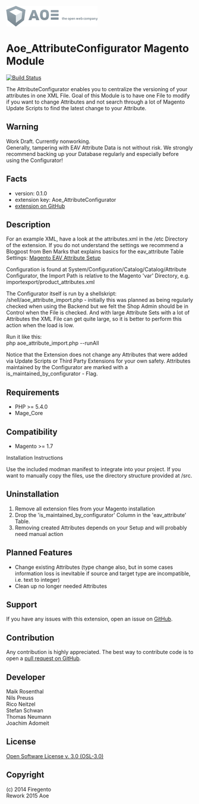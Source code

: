 [![AOE](aoe-logo.png)](http://www.aoe.com)

# Aoe_AttributeConfigurator Magento Module

[![Build Status](https://travis-ci.org/AOEpeople/Aoe_AttributeConfigurator.svg)](https://travis-ci.org/AOEpeople/Aoe_AttributeConfigurator)

The AttributeConfigurator enables you to centralize the versioning of your attributes in one XML File. Goal of this
Module is to have one File to modify if you want to change Attributes and not search through a lot of Magento
Update Scripts to find the latest change to your Attribute.

## Warning

Work Draft. Currently nonworking.<br />
Generally, tampering with EAV Attribute Data is not without risk. We strongly recommend backing up your
Database regularly and especially before using the Configurator!

## Facts

- version: 0.1.0
- extension key: Aoe_AttributeConfigurator
- [extension on GitHub](https://github.com/AOEpeople/Aoe_AttributeConfigurator)

## Description

For an example XML, have a look at the attributes.xml in the /etc Directory of the extension. If you do not understand
the settings we recommend a Blogpost from Ben Marks that explains basics for the eav_attribute Table Settings:
[Magento EAV Attribute Setup](http://www.webguys.de/magento/eav-attribute-setup/)

Configuration is found at System/Configuration/Catalog/Catalog/Attribute Configurator, the Import Path is
relative to the Magento 'var' Directory, e.g. importexport/product_attributes.xml

The Configurator itself is run by a shellskript: /shell/aoe_attribute_import.php - initially this was planned
as being regularly checked when using the Backend but we felt the Shop Admin should be in Control when the
File is checked. And with large Attribute Sets with a lot of Attributes the XML File can get quite large,
so it is better to perform this action when the load is low.

Run it like this:<br />
php aoe_attribute_import.php --runAll

Notice that the Extension does not change any Attributes that were added via Update Scripts or Third Party Extensions
for your own safety. Attributes maintained by the Configurator are marked with a is_maintained_by_configurator - Flag.

## Requirements

- PHP >= 5.4.0
- Mage_Core

## Compatibility

- Magento >= 1.7

Installation Instructions

Use the included modman manifest to integrate into your project. If you want to manually copy the files, use the
directory structure provided at /src.

## Uninstallation

1. Remove all extension files from your Magento installation
2. Drop the 'is_maintained_by_configurator' Column in the 'eav_attribute' Table.
3. Removing created Attributes depends on your Setup and will probably need manual action

## Planned Features

- Change existing Attributes (type change also, but in some cases information loss is inevitable if source and target
type are incompatible, i.e. text to integer)
- Clean up no longer needed Attributes

## Support

If you have any issues with this extension, open an issue on
[GitHub](https://github.com/AOEpeople/Aoe_AttributeConfigurator/issues).

## Contribution

Any contribution is highly appreciated. The best way to contribute code is to open a
[pull request on GitHub](https://help.github.com/articles/using-pull-requests).

## Developer

Maik Rosenthal<br />
Nils Preuss<br />
Rico Neitzel<br />
Stefan Schwan<br />
Thomas Neumann<br />
Joachim Adomeit<br />

## License

[Open Software License v. 3.0 (OSL-3.0)](http://opensource.org/licenses/OSL-3.0)

## Copyright

(c) 2014 Firegento<br />
Rework 2015 Aoe
